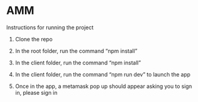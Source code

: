 # AMM

Instructions for running the project

1) Clone the repo

2) In the root folder, run the command “npm install”

3) In the client folder, run the command “npm install”

4) In the client folder, run the command “npm run dev” to launch the app

5) Once in the app, a metamask pop up should appear asking you to sign in, please sign in

